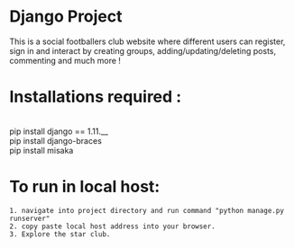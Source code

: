 # Django Project
This is a social footballers club website where different users can register, sign in and interact by creating groups, adding/updating/deleting posts, commenting and much more !
<br>
# Installations required :
<br/> pip install django == 1.11.__<br/>
pip install django-braces<br/>
pip install misaka<br/>
# To run in local host:<br/>
    1. navigate into project directory and run command "python manage.py runserver"
    2. copy paste local host address into your browser.
    3. Explore the star club.
